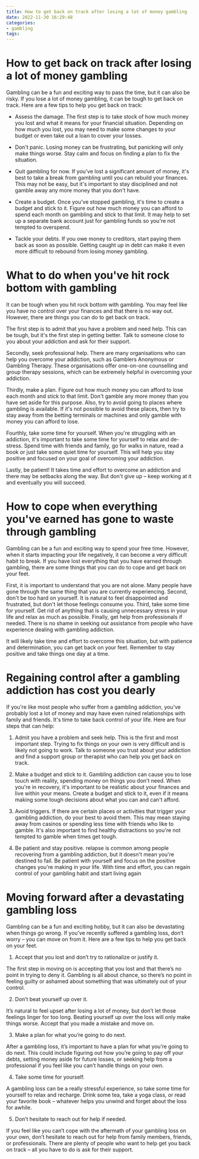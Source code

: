 ```yaml
---
title: How to get back on track after losing a lot of money gambling
date: 2022-11-30 16:29:48
categories:
- gambling
tags:
---
```



#  How to get back on track after losing a lot of money gambling

Gambling can be a fun and exciting way to pass the time, but it can also be risky. If you lose a lot of money gambling, it can be tough to get back on track. Here are a few tips to help you get back on track:

* Assess the damage. The first step is to take stock of how much money you lost and what it means for your financial situation. Depending on how much you lost, you may need to make some changes to your budget or even take out a loan to cover your losses.

* Don't panic. Losing money can be frustrating, but panicking will only make things worse. Stay calm and focus on finding a plan to fix the situation.

* Quit gambling for now. If you've lost a significant amount of money, it's best to take a break from gambling until you can rebuild your finances. This may not be easy, but it's important to stay disciplined and not gamble away any more money that you don't have.

* Create a budget. Once you've stopped gambling, it's time to create a budget and stick to it. Figure out how much money you can afford to spend each month on gambling and stick to that limit. It may help to set up a separate bank account just for gambling funds so you're not tempted to overspend.

* Tackle your debts. If you owe money to creditors, start paying them back as soon as possible. Getting caught up in debt can make it even more difficult to rebound from losing money gambling.

#  What to do when you've hit rock bottom with gambling

It can be tough when you hit rock bottom with gambling. You may feel like you have no control over your finances and that there is no way out. However, there are things you can do to get back on track.

The first step is to admit that you have a problem and need help. This can be tough, but it's the first step in getting better. Talk to someone close to you about your addiction and ask for their support.

Secondly, seek professional help. There are many organisations who can help you overcome your addiction, such as Gamblers Anonymous or Gambling Therapy. These organisations offer one-on-one counselling and group therapy sessions, which can be extremely helpful in overcoming your addiction.

Thirdly, make a plan. Figure out how much money you can afford to lose each month and stick to that limit. Don't gamble any more money than you have set aside for this purpose. Also, try to avoid going to places where gambling is available. If it's not possible to avoid these places, then try to stay away from the betting terminals or machines and only gamble with money you can afford to lose.

Fourthly, take some time for yourself. When you're struggling with an addiction, it's important to take some time for yourself to relax and de-stress. Spend time with friends and family, go for walks in nature, read a book or just take some quiet time for yourself. This will help you stay positive and focused on your goal of overcoming your addiction.

Lastly, be patient! It takes time and effort to overcome an addiction and there may be setbacks along the way. But don't give up – keep working at it and eventually you will succeed.

#  How to cope when everything you've earned has gone to waste through gambling

Gambling can be a fun and exciting way to spend your free time. However, when it starts impacting your life negatively, it can become a very difficult habit to break. If you have lost everything that you have earned through gambling, there are some things that you can do to cope and get back on your feet.

First, it is important to understand that you are not alone. Many people have gone through the same thing that you are currently experiencing. Second, don't be too hard on yourself. It is natural to feel disappointed and frustrated, but don't let those feelings consume you. Third, take some time for yourself. Get rid of anything that is causing unnecessary stress in your life and relax as much as possible. Finally, get help from professionals if needed. There is no shame in seeking out assistance from people who have experience dealing with gambling addiction.

It will likely take time and effort to overcome this situation, but with patience and determination, you can get back on your feet. Remember to stay positive and take things one day at a time.

#  Regaining control after a gambling addiction has cost you dearly

If you're like most people who suffer from a gambling addiction, you've probably lost a lot of money and may have even ruined relationships with family and friends. It's time to take back control of your life. Here are four steps that can help:

1. Admit you have a problem and seek help. This is the first and most important step. Trying to fix things on your own is very difficult and is likely not going to work. Talk to someone you trust about your addiction and find a support group or therapist who can help you get back on track.

2. Make a budget and stick to it. Gambling addiction can cause you to lose touch with reality, spending money on things you don't need. When you're in recovery, it's important to be realistic about your finances and live within your means. Create a budget and stick to it, even if it means making some tough decisions about what you can and can't afford.

3. Avoid triggers. If there are certain places or activities that trigger your gambling addiction, do your best to avoid them. This may mean staying away from casinos or spending less time with friends who like to gamble. It's also important to find healthy distractions so you're not tempted to gamble when times get tough.

4. Be patient and stay positive. relapse is common among people recovering from a gambling addiction, but it doesn't mean you're destined to fail. Be patient with yourself and focus on the positive changes you're making in your life. With time and effort, you can regain control of your gambling habit and start living again

#  Moving forward after a devastating gambling loss

Gambling can be a fun and exciting hobby, but it can also be devastating when things go wrong. If you’ve recently suffered a gambling loss, don’t worry – you can move on from it. Here are a few tips to help you get back on your feet.

1. Accept that you lost and don’t try to rationalize or justify it.

The first step in moving on is accepting that you lost and that there’s no point in trying to deny it. Gambling is all about chance, so there’s no point in feeling guilty or ashamed about something that was ultimately out of your control.

2. Don’t beat yourself up over it.

It’s natural to feel upset after losing a lot of money, but don’t let those feelings linger for too long. Beating yourself up over the loss will only make things worse. Accept that you made a mistake and move on.

3. Make a plan for what you’re going to do next.

After a gambling loss, it’s important to have a plan for what you’re going to do next. This could include figuring out how you’re going to pay off your debts, setting money aside for future losses, or seeking help from a professional if you feel like you can’t handle things on your own.

4. Take some time for yourself.

A gambling loss can be a really stressful experience, so take some time for yourself to relax and recharge. Drink some tea, take a yoga class, or read your favorite book – whatever helps you unwind and forget about the loss for awhile.

5. Don’t hesitate to reach out for help if needed.

If you feel like you can’t cope with the aftermath of your gambling loss on your own, don’t hesitate to reach out for help from family members, friends, or professionals. There are plenty of people who want to help get you back on track – all you have to do is ask for their support.
